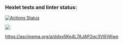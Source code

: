 ### Hexlet tests and linter status:
[![Actions Status](https://github.com/BeMyHoney-ru/frontend-project-44/actions/workflows/hexlet-check.yml/badge.svg)](https://github.com/BeMyHoney-ru/frontend-project-44/actions)

<a href="https://codeclimate.com/github/BeMyHoney-ru/frontend-project-44/maintainability"><img src="https://api.codeclimate.com/v1/badges/0def11d606d018c0025d/maintainability" /></a>

https://asciinema.org/a/ddxx5Ke4L7AJAP2qc3VIEjWwq